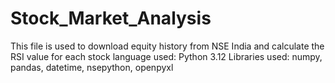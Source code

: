 # Stock_Market_Analysis

This file is used to download equity history from NSE India and calculate the RSI value for each stock
language used: Python 3.12
Libraries used: numpy, pandas, datetime, nsepython, openpyxl
